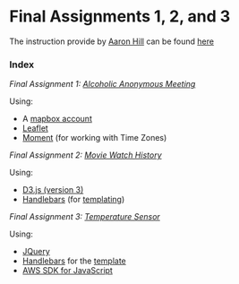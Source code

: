 # Final Assignments 1, 2, and 3

The instruction provide by [Aaron Hill](https://github.com/aaronxhill) can be found [here](https://github.com/visualizedata/data-structures/tree/master/final_code_demo)

### Index

*Final Assignment 1: [Alcoholic Anonymous Meeting](https://github.com/yujunmjiang/data-structures-fall-19/blob/master/final/FINAL-PROJECT-01.md)*

Using: 

* A [mapbox account](https://account.mapbox.com/)  
* [Leaflet](https://leafletjs.com/examples/quick-start/)  
* [Moment](https://momentjs.com/timezone/docs/) (for working with Time Zones)

*Final Assignment 2: [Movie Watch History](https://github.com/yujunmjiang/data-structures-fall-19/blob/master/final/FINAL-PROJECT-02.md)*

Using: 

* [D3.js (version 3)](https://github.com/d3/d3-3.x-api-reference/blob/master/API-Reference.md)
* [Handlebars](https://handlebarsjs.com/) (for [templating](https://github.com/visualizedata/data-structures/blob/master/final_code_demo/templates/sensor.txt))

*Final Assignment 3: [Temperature Sensor](https://github.com/yujunmjiang/data-structures-fall-19/blob/master/final/FINAL-PROJECT-03.md)*

Using: 

* [JQuery](https://jquery.com/)  
* [Handlebars](https://handlebarsjs.com/) for the [template](https://github.com/visualizedata/data-structures/blob/master/final_code_demo/templates/pb.txt)  
* [AWS SDK for JavaScript](https://aws.amazon.com/sdk-for-node-js/)
